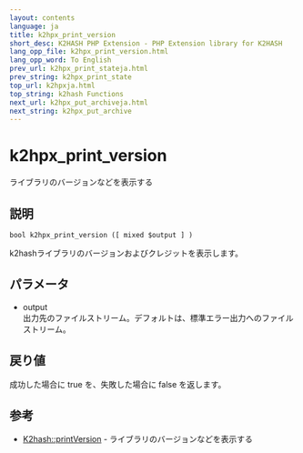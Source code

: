 ```yaml
---
layout: contents
language: ja
title: k2hpx_print_version
short_desc: K2HASH PHP Extension - PHP Extension library for K2HASH
lang_opp_file: k2hpx_print_version.html
lang_opp_word: To English
prev_url: k2hpx_print_stateja.html
prev_string: k2hpx_print_state
top_url: k2hpxja.html
top_string: k2hash Functions
next_url: k2hpx_put_archiveja.html
next_string: k2hpx_put_archive
---
```


# k2hpx_print_version
ライブラリのバージョンなどを表示する

## 説明
```
bool k2hpx_print_version ([ mixed $output ] )
```
k2hashライブラリのバージョンおよびクレジットを表示します。

## パラメータ
- output  
出力先のファイルストリーム。デフォルトは、標準エラー出力へのファイルストリーム。

## 戻り値
成功した場合に true を、失敗した場合に false を返します。 

## 参考
- [K2hash::printVersion](k2h_printversionja.html) - ライブラリのバージョンなどを表示する
